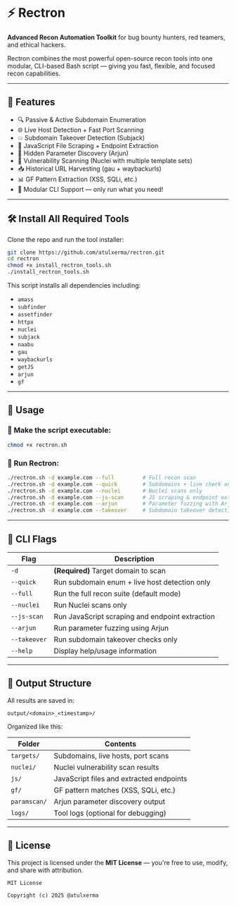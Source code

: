 # ⚡ Rectron

**Advanced Recon Automation Toolkit** for bug bounty hunters, red teamers, and ethical hackers.

Rectron combines the most powerful open-source recon tools into one modular, CLI-based Bash script — giving you fast, flexible, and focused recon capabilities.

---

## 🧠 Features

- 🔍 Passive & Active Subdomain Enumeration
- 🌐 Live Host Detection + Fast Port Scanning
- 💥 Subdomain Takeover Detection (Subjack)
- 📜 JavaScript File Scraping + Endpoint Extraction
- 🧪 Hidden Parameter Discovery (Arjun)
- 🧬 Vulnerability Scanning (Nuclei with multiple template sets)
- 📥 Historical URL Harvesting (gau + waybackurls)
- 📊 GF Pattern Extraction (XSS, SQLi, etc.)
- 🔘 Modular CLI Support — only run what you need!

---

## 🛠️ Install All Required Tools

Clone the repo and run the tool installer:

```bash
git clone https://github.com/atulxerma/rectron.git
cd rectron
chmod +x install_rectron_tools.sh
./install_rectron_tools.sh
```

This script installs all dependencies including:

- `amass`
- `subfinder`
- `assetfinder`
- `httpx`
- `nuclei`
- `subjack`
- `naabu`
- `gau`
- `waybackurls`
- `getJS`
- `arjun`
- `gf`

---

## 🚀 Usage

### 🔧 Make the script executable:
```bash
chmod +x rectron.sh
```

### 🎯 Run Rectron:
```bash
./rectron.sh -d example.com --full         # Full recon scan
./rectron.sh -d example.com --quick        # Subdomains + live check only
./rectron.sh -d example.com --nuclei       # Nuclei scans only
./rectron.sh -d example.com --js-scan      # JS scraping & endpoint extraction
./rectron.sh -d example.com --arjun        # Parameter fuzzing with Arjun
./rectron.sh -d example.com --takeover     # Subdomain takeover detection
```

---

## 🧩 CLI Flags

| Flag            | Description                                     |
|------------------|-------------------------------------------------|
| `-d`             | **(Required)** Target domain to scan            |
| `--quick`        | Run subdomain enum + live host detection only   |
| `--full`         | Run the full recon suite (default mode)         |
| `--nuclei`       | Run Nuclei scans only                           |
| `--js-scan`      | Run JavaScript scraping and endpoint extraction |
| `--arjun`        | Run parameter fuzzing using Arjun               |
| `--takeover`     | Run subdomain takeover checks only              |
| `--help`         | Display help/usage information                  |

---

## 📁 Output Structure

All results are saved in:

```
output/<domain>_<timestamp>/
```

Organized like this:

| Folder            | Contents                                       |
|-------------------|------------------------------------------------|
| `targets/`        | Subdomains, live hosts, port scans             |
| `nuclei/`         | Nuclei vulnerability scan results              |
| `js/`             | JavaScript files and extracted endpoints       |
| `gf/`             | GF pattern matches (XSS, SQLi, etc.)           |
| `paramscan/`      | Arjun parameter discovery output               |
| `logs/`           | Tool logs (optional for debugging)             |

---

## 📜 License

This project is licensed under the **MIT License** — you're free to use, modify, and share with attribution.

```
MIT License

Copyright (c) 2025 @atulxerma
